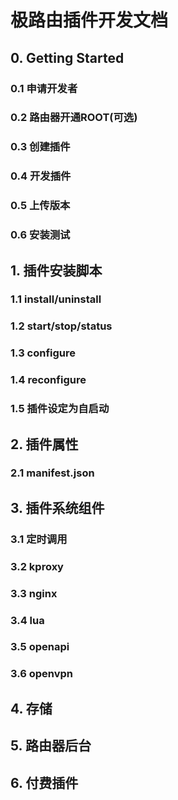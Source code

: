 # 极路由插件开发文档



## 0. Getting Started
### 0.1 申请开发者
### 0.2 路由器开通ROOT(可选)
### 0.3 创建插件
### 0.4 开发插件
### 0.5 上传版本
### 0.6 安装测试



## 1. 插件安装脚本
### 1.1 install/uninstall
### 1.2 start/stop/status
### 1.3 configure
### 1.4 reconfigure
### 1.5 插件设定为自启动



## 2. 插件属性
### 2.1 manifest.json




## 3. 插件系统组件
### 3.1 定时调用
### 3.2 kproxy
### 3.3 nginx
### 3.4 lua
### 3.5 openapi
### 3.6 openvpn

## 4. 存储

## 5. 路由器后台

## 6. 付费插件


